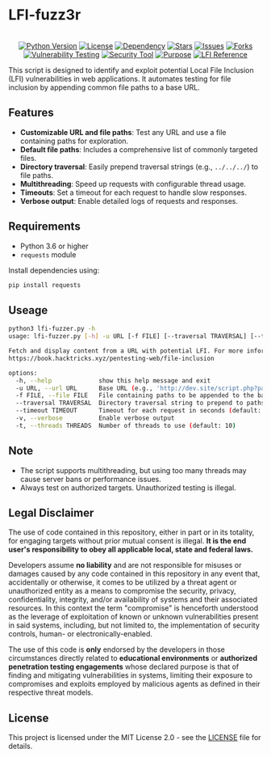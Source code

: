 # LFI-fuzz3r
<p align="center"> 
<a href="https://www.python.org/"><img alt="" src="https://img.shields.io/badge/python-3.9%2B-blue?logo=python&logoColor=88d4d7"/></a>
&nbsp;
<a href="https://www.microsoft.com/en-us/windows?r=1"><img alt="" src="https://img.shields.io/badge/OS-Windows-brighten?logo=windows&logoColor=blue&label=OS&labelColor=grey&color=blue"/></a><br>
<a href="https://www.python.org/"><img alt="Python Version" src="https://img.shields.io/badge/python-3.6%2B-blue?logo=python&logoColor=white"/></a>
<a href="https://github.com/3rr0r-505/LFI-fuzz3r/blob/main/LICENSE"><img alt="License" src="https://img.shields.io/badge/license-MIT-green"/></a>
<a href="https://pypi.org/project/requests/"><img alt="Dependency" src="https://img.shields.io/badge/dependency-requests-orange?logo=pypi&logoColor=white"/></a>
<a href="https://github.com/3rr0r-505/LFI-fuzz3r"><img alt="Stars" src="https://img.shields.io/github/stars/3rr0r-505/LFI-fuzz3r.svg?style=social"/></a>
<a href="https://github.com/3rr0r-505/LFI-fuzz3r/issues"><img alt="Issues" src="https://img.shields.io/github/issues/3rr0r-505/LFI-fuzz3r"/></a>
<a href="https://github.com/3rr0r-505/LFI-fuzz3r"><img alt="Forks" src="https://img.shields.io/github/forks/3rr0r-505/LFI-fuzz3r?style=social"/></a>
<a href="#"><img alt="Vulnerability Testing" src="https://img.shields.io/badge/tool-LFI%20Fuzzer-orange"/></a>
<a href="#"><img alt="Security Tool" src="https://img.shields.io/badge/category-Security-blue"/></a>
<a href="#"><img alt="Purpose" src="https://img.shields.io/badge/purpose-Pentesting-red"/></a>
<a href="https://book.hacktricks.xyz"><img alt="LFI Reference" src="https://img.shields.io/badge/LFI-HackTricks-yellowgreen"/></a><br>


</p>


This script is designed to identify and exploit potential Local File Inclusion (LFI) vulnerabilities in web applications. It automates testing for file inclusion by appending common file paths to a base URL.

## Features
- **Customizable URL and file paths**: Test any URL and use a file containing paths for exploration.
- **Default file paths**: Includes a comprehensive list of commonly targeted files.
- **Directory traversal**: Easily prepend traversal strings (e.g., `../../../`) to file paths.
- **Multithreading**: Speed up requests with configurable thread usage.
- **Timeouts**: Set a timeout for each request to handle slow responses.
- **Verbose output**: Enable detailed logs of requests and responses.

## Requirements
- Python 3.6 or higher
- `requests` module

Install dependencies using:
```bash
pip install requests
```

## Useage
```bash
python3 lfi-fuzzer.py -h
usage: lfi-fuzzer.py [-h] -u URL [-f FILE] [--traversal TRAVERSAL] [--timeout TIMEOUT] [-v] [-t THREADS]

Fetch and display content from a URL with potential LFI. For more information, visit:
https://book.hacktricks.xyz/pentesting-web/file-inclusion

options:
  -h, --help             show this help message and exit
  -u URL, --url URL      Base URL (e.g., 'http://dev.site/script.php?page=')
  -f FILE, --file FILE   File containing paths to be appended to the base URL
  --traversal TRAVERSAL  Directory traversal string to prepend to paths (e.g., '../../../')
  --timeout TIMEOUT      Timeout for each request in seconds (default: 10)
  -v, --verbose          Enable verbose output
  -t, --threads THREADS  Number of threads to use (default: 10)
```

## Note
- The script supports multithreading, but using too many threads may cause server bans or performance issues.
- Always test on authorized targets. Unauthorized testing is illegal.

## Legal Disclaimer
The use of code contained in this repository, either in part or in its totality,
for engaging targets without prior mutual consent is illegal. **It is
the end user's responsibility to obey all applicable local, state and
federal laws.**

Developers assume **no liability** and are not
responsible for misuses or damages caused by any code contained
in this repository in any event that, accidentally or otherwise, it comes to
be utilized by a threat agent or unauthorized entity as a means to compromise
the security, privacy, confidentiality, integrity, and/or availability of
systems and their associated resources. In this context the term "compromise" is
henceforth understood as the leverage of exploitation of known or unknown vulnerabilities
present in said systems, including, but not limited to, the implementation of
security controls, human- or electronically-enabled.

The use of this code is **only** endorsed by the developers in those
circumstances directly related to **educational environments** or
**authorized penetration testing engagements** whose declared purpose is that
of finding and mitigating vulnerabilities in systems, limiting their exposure
to compromises and exploits employed by malicious agents as defined in their
respective threat models.

## License
This project is licensed under the MIT License 2.0 - see the [LICENSE](https://github.com/3rr0r-505/KeySpy/blob/main/LICENSE) file for details.
